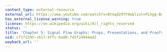 ```yaml
---
content_type: external-resource
external_url: https://www.youtube.com/watch?v=0tnqd29TY9w&list=PLhgq-BqyZ7i5lOqOqqRiS0U5SwTmPpHQ5&index=10
has_external_license_warning: true
license: https://en.wikipedia.org/wiki/All_rights_reserved
status: ''
title: 'Chapter 5: Signal Flow Graphs: Props, Presentations, and Proofs Part 2'
uid: cf1f2295-c617-4ffc-ba88-f45f24944ad2
wayback_url: ''
---
```

